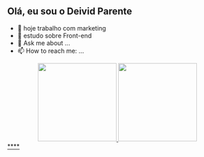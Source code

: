 ## Olá, eu sou o Deivid Parente 


- 🔭 hoje trabalho com marketing
- 🌱 estudo sobre Front-end
- 💬 Ask me about ...
- 📫 How to reach me: ...

<div align="center">
  <a href="https://github.com/deividparente">
  <img height="180em" src="https://github-readme-stats.vercel.app/api?username=deividparente&show_icons=true&theme=dark&include_all_commits=true&count_private=true"/>
  <img height="180em" src="https://github-readme-stats.vercel.app/api/top-langs/?username=deividparente&layout=compact&langs_count=7&theme=dark"/>
</div>****
  
